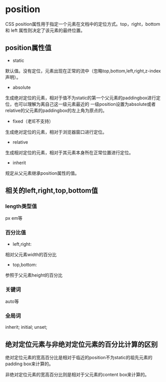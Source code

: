 # position

CSS position属性用于指定一个元素在文档中的定位方式。top，right，bottom 和 left 属性则决定了该元素的最终位置。

## position属性值

- static

默认值。没有定位，元素出现在正常的流中（忽略top,bottom,left,right,z-index声明）。

- absolute

生成绝对定位的元素，相对于值不为static的第一个父元素的paddingbox进行定位，也可以理解为离自己这一级元素最近的
一级position设置为absolute或者relative的父元素的paddingbox的左上角为原点的。

- fixed（老IE不支持）

生成绝对定位的元素，相对于浏览器窗口进行定位。

- relative

生成相对定位的元素，相对于其元素本身所在正常位置进行定位。

- inherit

规定从父元素继承position属性的值。

## 相关的left,right,top,bottom值

### length类型值

px
em等

### 百分比值

- left,right:

相对父元素width的百分比

- top,bottom:

参照于父元素height的百分比

### 关键词

auto等

### 全局词

inherit;
initial;
unset;

## 绝对定位元素与非绝对定位元素的百分比计算的区别

绝对定位元素的宽高百分比是相对于临近的position不为static的祖先元素的padding box来计算的。

非绝对定位元素的宽高百分比则是相对于父元素的content box来计算的。
